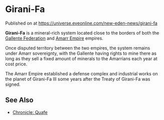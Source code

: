 # Girani-Fa
Published on  at https://universe.eveonline.com/new-eden-news/girani-fa

**Girani-Fa** is a mineral-rich system located close to the borders of both the [Gallente Federation](4bufc5OaK80rlo20Pez6gK) and [Amarr Empire](6BPFRy27fN4LnYlIyzvEwo) empires.

Once disputed territory between the two empires, the system remains under Amarr sovereignty, with the Gallente having rights to mine there as long as they sell a fixed amount of minerals to the Amarrians each year at cost price.

The Amarr Empire established a defense complex and industrial works on the planet of Girani-Fa III some years after the Treaty of Girani-Fa was signed.

See Also
--------
- [Chronicle: Quafe](7AX2o1TfJkN853SBNTsEmD)
